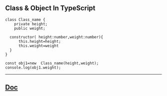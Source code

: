 

## Class & Object In TypeScript
```
class Class_name {
	private height;
	public weight;
	
  constructor( height:number,weight:number){
	  this.height=height;
	  this.weight=weight
  }
}

const obj1=new  Class_name(height,weight);
console.log(obj1.weight);

```
----------------------------------------------------------------------------------------------------------------
## [Doc](https://www.typescripttutorial.net/)
